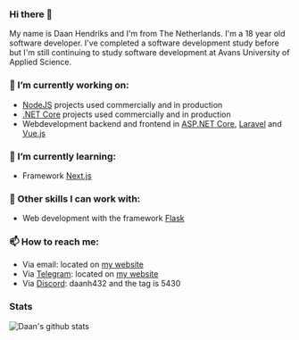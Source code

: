 ### Hi there 👋

My name is Daan Hendriks and I'm from The Netherlands. I'm a 18 year old software developer. I've completed a software development study before but I'm still continuing to study software development at Avans University of Applied Science.


### 🔭 I’m currently working on:
- [NodeJS](https://nodejs.org/) projects used commercially and in production
- [.NET Core](https://dot.net/) projects used commercially and in production
- Webdevelopment backend and frontend in [ASP.NET Core](http://asp.net/), [Laravel](https://laravel.com/) and [Vue.js](https://vuejs.org/)

### 🌱 I’m currently learning:
- Framework [Next.js](https://nextjs.org/)

### 👯 Other skills I can work with:
- Web development with the framework [Flask](https://flask.palletsprojects.com/)

### 📫 How to reach me: 
- Via email: located on [my website](https://daanhendriks.nl/contact)
- Via [Telegram](https://telegram.org/): located on [my website](https://daanhendriks.nl/contact)
- Via [Discord](https://discord.com/): daanh432 and the tag is 5430


### Stats

![Daan's github stats](https://github-readme-stats.vercel.app/api/?username=daanh432&show_icons=true&title_color=fff&icon_color=79ff97&text_color=9f9f9f&bg_color=151515)

<!--
**daanh432/daanh432** is a ✨ _special_ ✨ repository because its `README.md` (this file) appears on your GitHub profile.

Here are some ideas to get you started:

- 🔭 I’m currently working on ...
- 🌱 I’m currently learning ...
- 👯 I’m looking to collaborate on ...
- 🤔 I’m looking for help with ...
- 💬 Ask me about ...
- 📫 How to reach me: ...
- 😄 Pronouns: ...
- ⚡ Fun fact: ...
-->
